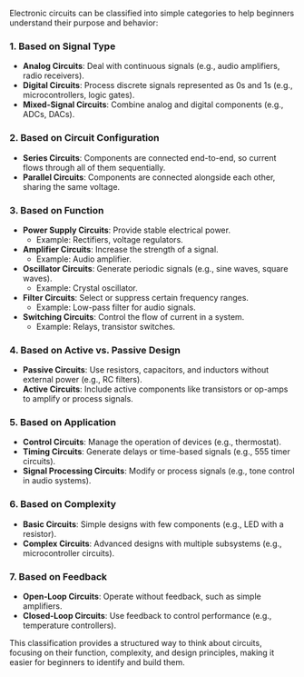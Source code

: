 Electronic circuits can be classified into simple categories to help beginners understand their purpose and behavior:

### 1. **Based on Signal Type**
   - **Analog Circuits**: Deal with continuous signals (e.g., audio amplifiers, radio receivers).
   - **Digital Circuits**: Process discrete signals represented as 0s and 1s (e.g., microcontrollers, logic gates).
   - **Mixed-Signal Circuits**: Combine analog and digital components (e.g., ADCs, DACs).

### 2. **Based on Circuit Configuration**
   - **Series Circuits**: Components are connected end-to-end, so current flows through all of them sequentially.
   - **Parallel Circuits**: Components are connected alongside each other, sharing the same voltage.

### 3. **Based on Function**
   - **Power Supply Circuits**: Provide stable electrical power.
     - Example: Rectifiers, voltage regulators.
   - **Amplifier Circuits**: Increase the strength of a signal.
     - Example: Audio amplifier.
   - **Oscillator Circuits**: Generate periodic signals (e.g., sine waves, square waves).
     - Example: Crystal oscillator.
   - **Filter Circuits**: Select or suppress certain frequency ranges.
     - Example: Low-pass filter for audio signals.
   - **Switching Circuits**: Control the flow of current in a system.
     - Example: Relays, transistor switches.

### 4. **Based on Active vs. Passive Design**
   - **Passive Circuits**: Use resistors, capacitors, and inductors without external power (e.g., RC filters).
   - **Active Circuits**: Include active components like transistors or op-amps to amplify or process signals.

### 5. **Based on Application**
   - **Control Circuits**: Manage the operation of devices (e.g., thermostat).
   - **Timing Circuits**: Generate delays or time-based signals (e.g., 555 timer circuits).
   - **Signal Processing Circuits**: Modify or process signals (e.g., tone control in audio systems).

### 6. **Based on Complexity**
   - **Basic Circuits**: Simple designs with few components (e.g., LED with a resistor).
   - **Complex Circuits**: Advanced designs with multiple subsystems (e.g., microcontroller circuits).

### 7. **Based on Feedback**
   - **Open-Loop Circuits**: Operate without feedback, such as simple amplifiers.
   - **Closed-Loop Circuits**: Use feedback to control performance (e.g., temperature controllers).

This classification provides a structured way to think about circuits, focusing on their function, complexity, and design principles, making it easier for beginners to identify and build them.
